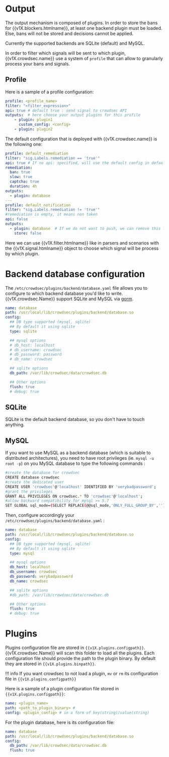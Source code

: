# Output

The output mechanism is composed of plugins. In order to store the bans for {{v1X.blockers.htmlname}}, at least one backend plugin must be loaded. Else, bans will not be stored and decisions cannot be applied. 


Currently the supported backends are SQLite (default) and MySQL.

In order to filter which signals will be sent to which plugin, {{v1X.crowdsec.name}} use a system of `profile` that can allow to granularly process your bans and signals.

## Profile

Here is a sample of a profile configuration:

```yaml
profile: <profile_name>
filter: "<filter_expression>"
api: true # default true : send signal to crowdsec API
outputs:  # here choose your output plugins for this profile
    - plugin: plugin1
      custom_config: <config>
    - plugin: plugin2

```

The default configuration that is deployed with {{v1X.crowdsec.name}} is the following one:
```yaml
profile: default_remediation
filter: "sig.Labels.remediation == 'true'"
api: true # If no api: specified, will use the default config in default.yaml
remediation:
  ban: true
  slow: true
  captcha: true
  duration: 4h
outputs:
  - plugin: database
---
profile: default_notification
filter: "sig.Labels.remediation != 'true'"
#remediation is empty, it means non taken
api: false
outputs:
  - plugin: database  # If we do not want to push, we can remove this line and the next one
    store: false
```

Here we can use {{v1X.filter.htmlname}} like in parsers and scenarios with the {{v1X.signal.htmlname}} object to choose which signal will be process by which plugin.



# Backend database configuration

The `/etc/crowdsec/plugins/backend/database.yaml` file allows you to configure to which backend database you'd like to write. {{v1X.crowdsec.Name}} support SQLite and MySQL via [gorm](https://gorm.io/docs/).

```yaml
name: database
path: /usr/local/lib/crowdsec/plugins/backend/database.so
config:
  ## DB type supported (mysql, sqlite)
  ## By default it using sqlite
  type: sqlite

  ## mysql options
  # db_host: localhost
  # db_username: crowdsec
  # db_password: password
  # db_name: crowdsec

  ## sqlite options
  db_path: /var/lib/crowdsec/data/crowdsec.db

  ## Other options
  flush: true
  # debug: true

```

## SQLite 

SQLite is the default backend database, so you don't have to touch anything.

## MySQL

If you want to use MySQL as a backend database (which is suitable to distributed architectures), you need to have root privileges (ie. `mysql -u root -p`) on you MySQL database to type the following commands :

```bash
#create the database for crowdsec
CREATE database crowdsec
#create the dedicated user
CREATE USER 'crowdsec'@'localhost' IDENTIFIED BY 'verybadpassword';
#grant the privileges
GRANT ALL PRIVILEGES ON crowdsec.* TO 'crowdsec'@'localhost';
#allow backward compatibility for mysql >= 5.7
SET GLOBAL sql_mode=(SELECT REPLACE(@@sql_mode,'ONLY_FULL_GROUP_BY',''));
```

Then, configure accordingly your `/etc/crowdsec/plugins/backend/database.yaml` :

```yaml
name: database
path: /usr/local/lib/crowdsec/plugins/backend/database.so
config:
  ## DB type supported (mysql, sqlite)
  ## By default it using sqlite
  type: mysql

  ## mysql options
  db_host: localhost
  db_username: crowdsec
  db_password: verybadpassword
  db_name: crowdsec

  ## sqlite options
  #db_path: /var/lib/crowdsec/data/crowdsec.db

  ## Other options
  flush: true
  # debug: true
```


# Plugins

Plugins configuration file are stored in `{{v1X.plugins.configpath}}`. {{v1X.crowdsec.Name}} will scan this folder to load all the plugins. Each configuration file should provide the path to the plugin binary. By default they are stored in `{{v1X.plugins.binpath}}`.

!!! info
        If you want crowdsec to not load a plugin, `mv` or `rm` its configuration file in `{{v1X.plugins.configpath}}`

Here is a sample of a plugin configuration file stored in `{{v1X.plugins.configpath}}`:
```yaml
name: <plugin_name>
path: <path_to_plugin_binary> # 
config: <plugin_config> # in a form of key(string)/value(string)
```

For the plugin database, here is its configuration file:
```yaml
name: database
path: /usr/local/lib/crowdsec/plugins/backend/database.so
config:
  db_path: /var/lib/crowdsec/data/crowdsec.db
  flush: true
```

